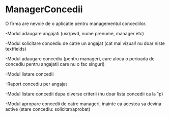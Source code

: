 # ManagerConcedii
O firma are nevoie de o aplicatie pentru managementul concediilor.
    
  -Modul adaugare angajati (usr/pwd, nume prenume, manager etc)
  
  -Modul solicitare concediu de catre un angajat (cat mai vizual! nu doar niste textfields)
  
  -Modul adaugare concediu (pentru manageri, care aloca o perioada de concediu pentru angajatii care nu o fac singuri)
  
  -Modul listare concedii

  -Raport concediu per angajat
  
  -Modul listare concedii dupa diverse criterii (nu doar lista concedii ca la 1p)
  
  -Modul apropare concedii de catre manageri, inainte ca acestea sa devina active (stare concediu: solicitat/aprobat)
